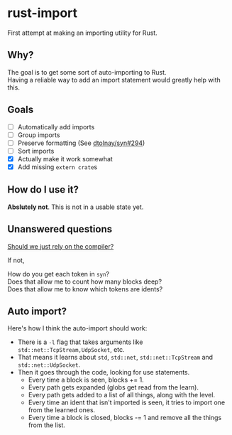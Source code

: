 # rust-import

First attempt at making an importing utility for Rust.

## Why?

The goal is to get some sort of auto-importing to Rust.  
Having a reliable way to add an import statement would greatly help with this.

## Goals

 - [ ] Automatically add imports
 - [ ] Group imports
 - [ ] Preserve formatting (See [dtolnay/syn#294](https://github.com/dtolnay/syn/issues/294))
 - [ ] Sort imports
 - [x] Actually make it work somewhat
 - [x] Add missing `extern crate`s

## How do I use it?

**Abslutely not**. This is not in a usable state yet.

## Unanswered questions

[Should we just rely on the compiler?](https://www.reddit.com/r/rust/comments/7oibl7/attempt_at_autoimporting_for_rust_help_and_ideas/ds9s0gb/)

If not,

How do you get each token in `syn`?  
Does that allow me to count how many blocks deep?  
Does that allow me to know which tokens are idents?

## Auto import?

Here's how I think the auto-import should work:

  - There is a `-l` flag that takes arguments like `std::net::TcpStream,UdpSocket`, etc.
  - That means it learns about `std`, `std::net`, `std::net::TcpStream` and `std::net::UdpSocket`.
  - Then it goes through the code, looking for use statements.
    - Every time a block is seen, blocks += 1.
    - Every path gets expanded (globs get read from the learn).
    - Every path gets added to a list of all things, along with the level.
    - Every time an ident that isn't imported is seen, it tries to import one from the learned ones.
    - Every time a block is closed, blocks -= 1 and remove all the things from the list.
